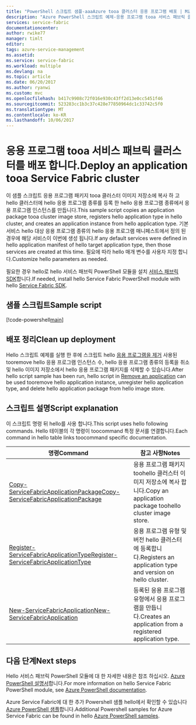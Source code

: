 ```yaml
---
title: "PowerShell 스크립트 샘플-aaaAzure tooa 클러스터 응용 프로그램 배포 | Microsoft Docs"
description: "Azure PowerShell 스크립트 예제-응용 프로그램 tooa 서비스 패브릭 클러스터를 배포 합니다."
services: service-fabric
documentationcenter: 
author: rwike77
manager: timlt
editor: 
tags: azure-service-management
ms.assetid: 
ms.service: service-fabric
ms.workload: multiple
ms.devlang: na
ms.topic: article
ms.date: 06/20/2017
ms.author: ryanwi
ms.custom: mvc
ms.openlocfilehash: b417c9908c72f016e930c43ff2d13e0cc5451f46
ms.sourcegitcommit: 523283cc1b3c37c428e77850964dc1c33742c5f0
ms.translationtype: MT
ms.contentlocale: ko-KR
ms.lasthandoff: 10/06/2017
---
```

# <a name="deploy-an-application-tooa-service-fabric-cluster"></a><span data-ttu-id="b8b21-103">응용 프로그램 tooa 서비스 패브릭 클러스터를 배포 합니다.</span><span class="sxs-lookup"><span data-stu-id="b8b21-103">Deploy an application tooa Service Fabric cluster</span></span>

<span data-ttu-id="b8b21-104">이 샘플 스크립트 응용 프로그램 패키지 tooa 클러스터 이미지 저장소에 복사 하 고 hello 클러스터에 hello 응용 프로그램 종류를 등록 한 hello 응용 프로그램 종류에서 응용 프로그램 인스턴스를 만듭니다.</span><span class="sxs-lookup"><span data-stu-id="b8b21-104">This sample script copies an application package tooa cluster image store, registers hello application type in hello cluster, and creates an application instance from hello application type.</span></span>  <span data-ttu-id="b8b21-105">기본 서비스 hello 대상 응용 프로그램 종류의 hello 응용 프로그램 매니페스트에서 정의 된 경우에 해당 서비스이 이번에 생성 됩니다.</span><span class="sxs-lookup"><span data-stu-id="b8b21-105">If any default services were defined in hello application manifest of hello target application type, then those services are created at this time.</span></span> <span data-ttu-id="b8b21-106">필요에 따라 hello 매개 변수를 사용자 지정 합니다.</span><span class="sxs-lookup"><span data-stu-id="b8b21-106">Customize hello parameters as needed.</span></span> 

<span data-ttu-id="b8b21-107">필요한 경우 hello로 hello 서비스 패브릭 PowerShell 모듈을 설치 [서비스 패브릭 SDK](../service-fabric-get-started.md)합니다.</span><span class="sxs-lookup"><span data-stu-id="b8b21-107">If needed, install hello Service Fabric PowerShell module with hello [Service Fabric SDK](../service-fabric-get-started.md).</span></span> 

## <a name="sample-script"></a><span data-ttu-id="b8b21-108">샘플 스크립트</span><span class="sxs-lookup"><span data-stu-id="b8b21-108">Sample script</span></span>

[!code-powershell[main](../../../powershell_scripts/service-fabric/deploy-application/deploy-application.ps1 "Deploy an application tooa cluster")]

## <a name="clean-up-deployment"></a><span data-ttu-id="b8b21-109">배포 정리</span><span class="sxs-lookup"><span data-stu-id="b8b21-109">Clean up deployment</span></span> 

<span data-ttu-id="b8b21-110">Hello 스크립트 예제를 실행 한 후에 스크립트 hello [응용 프로그램을 제거](service-fabric-powershell-remove-application.md) 사용된 tooremove hello 응용 프로그램 인스턴스 수, hello 응용 프로그램 종류의 등록을 취소 및 hello 이미지 저장소에서 hello 응용 프로그램 패키지를 삭제할 수 있습니다.</span><span class="sxs-lookup"><span data-stu-id="b8b21-110">After hello script sample has been run, hello script in [Remove an application](service-fabric-powershell-remove-application.md) can be used tooremove hello application instance, unregister hello application type, and delete hello application package from hello image store.</span></span>

## <a name="script-explanation"></a><span data-ttu-id="b8b21-111">스크립트 설명</span><span class="sxs-lookup"><span data-stu-id="b8b21-111">Script explanation</span></span>

<span data-ttu-id="b8b21-112">이 스크립트 명령 뒤 hello를 사용 합니다.</span><span class="sxs-lookup"><span data-stu-id="b8b21-112">This script uses hello following commands.</span></span> <span data-ttu-id="b8b21-113">Hello 테이블의 각 명령이 toocommand 특정 문서를 연결합니다.</span><span class="sxs-lookup"><span data-stu-id="b8b21-113">Each command in hello table links toocommand specific documentation.</span></span>

| <span data-ttu-id="b8b21-114">명령</span><span class="sxs-lookup"><span data-stu-id="b8b21-114">Command</span></span> | <span data-ttu-id="b8b21-115">참고 사항</span><span class="sxs-lookup"><span data-stu-id="b8b21-115">Notes</span></span> |
|---|---|
| [<span data-ttu-id="b8b21-116">Copy-ServiceFabricApplicationPackage</span><span class="sxs-lookup"><span data-stu-id="b8b21-116">Copy-ServiceFabricApplicationPackage</span></span>](/powershell/module/servicefabric/copy-servicefabricapplicationpackage?view=azureservicefabricps) | <span data-ttu-id="b8b21-117">응용 프로그램 패키지 toohello 클러스터 이미지 저장소에 복사 합니다.</span><span class="sxs-lookup"><span data-stu-id="b8b21-117">Copy an application package toohello cluster image store.</span></span>  |
|[<span data-ttu-id="b8b21-118">Register-ServiceFabricApplicationType</span><span class="sxs-lookup"><span data-stu-id="b8b21-118">Register-ServiceFabricApplicationType</span></span>](/powershell/module/servicefabric/register-servicefabricapplicationtype?view=azureservicefabricps)| <span data-ttu-id="b8b21-119">응용 프로그램 유형 및 버전 hello 클러스터에 등록합니다.</span><span class="sxs-lookup"><span data-stu-id="b8b21-119">Registers an application type and version on hello cluster.</span></span> |
|[<span data-ttu-id="b8b21-120">New-ServiceFabricApplication</span><span class="sxs-lookup"><span data-stu-id="b8b21-120">New-ServiceFabricApplication</span></span>](/powershell/module/servicefabric/new-servicefabricapplication?view=azureservicefabricps)| <span data-ttu-id="b8b21-121">등록된 응용 프로그램 유형에서 응용 프로그램을 만듭니다.</span><span class="sxs-lookup"><span data-stu-id="b8b21-121">Creates an application from a registered application type.</span></span> |

## <a name="next-steps"></a><span data-ttu-id="b8b21-122">다음 단계</span><span class="sxs-lookup"><span data-stu-id="b8b21-122">Next steps</span></span>

<span data-ttu-id="b8b21-123">Hello 서비스 패브릭 PowerShell 모듈에 대 한 자세한 내용은 참조 하십시오. [Azure PowerShell 설명서](/powershell/azure/service-fabric/?view=azureservicefabricps)합니다.</span><span class="sxs-lookup"><span data-stu-id="b8b21-123">For more information on hello Service Fabric PowerShell module, see [Azure PowerShell documentation](/powershell/azure/service-fabric/?view=azureservicefabricps).</span></span>

<span data-ttu-id="b8b21-124">Azure Service Fabric에 대 한 추가 Powershell 샘플 hello에서 확인할 수 있습니다 [Azure PowerShell 샘플](../service-fabric-powershell-samples.md)합니다.</span><span class="sxs-lookup"><span data-stu-id="b8b21-124">Additional Powershell samples for Azure Service Fabric can be found in hello [Azure PowerShell samples](../service-fabric-powershell-samples.md).</span></span>
